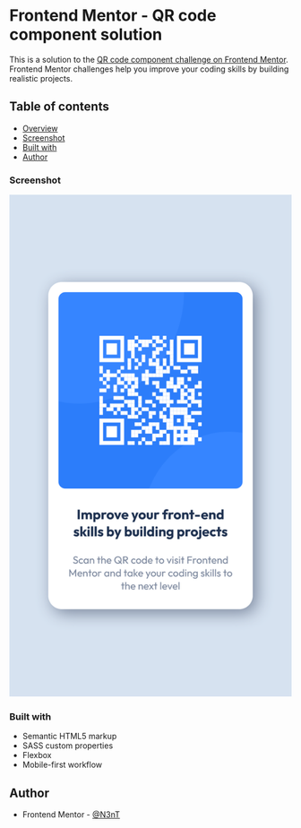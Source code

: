 # Frontend Mentor - QR code component solution

This is a solution to the [QR code component challenge on Frontend Mentor](https://www.frontendmentor.io/challenges/qr-code-component-iux_sIO_H). Frontend Mentor challenges help you improve your coding skills by building realistic projects.

## Table of contents

- [Overview](#overview)
- [Screenshot](#screenshot)
- [Built with](#built-with)
- [Author](#author)

### Screenshot

![Mobile Preview](./screenshoot/screenshot.png)

### Built with

- Semantic HTML5 markup
- SASS custom properties
- Flexbox
- Mobile-first workflow

## Author

- Frontend Mentor - [@N3nT](https://www.frontendmentor.io/profile/N3nT)
